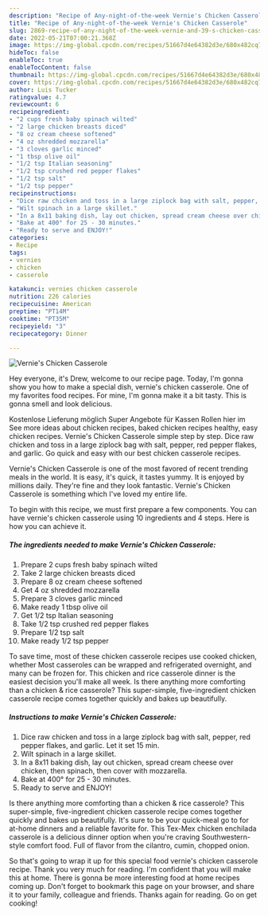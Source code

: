 ```yaml
---
description: "Recipe of Any-night-of-the-week Vernie's Chicken Casserole"
title: "Recipe of Any-night-of-the-week Vernie's Chicken Casserole"
slug: 2869-recipe-of-any-night-of-the-week-vernie-and-39-s-chicken-casserole
date: 2022-05-21T07:00:21.368Z
image: https://img-global.cpcdn.com/recipes/51667d4e64382d3e/680x482cq70/vernies-chicken-casserole-recipe-main-photo.jpg
hideToc: false
enableToc: true
enableTocContent: false
thumbnail: https://img-global.cpcdn.com/recipes/51667d4e64382d3e/680x482cq70/vernies-chicken-casserole-recipe-main-photo.jpg
cover: https://img-global.cpcdn.com/recipes/51667d4e64382d3e/680x482cq70/vernies-chicken-casserole-recipe-main-photo.jpg
author: Luis Tucker
ratingvalue: 4.7
reviewcount: 6
recipeingredient:
- "2 cups fresh baby spinach wilted"
- "2 large chicken breasts diced"
- "8 oz cream cheese softened"
- "4 oz shredded mozzarella"
- "3 cloves garlic minced"
- "1 tbsp olive oil"
- "1/2 tsp Italian seasoning"
- "1/2 tsp crushed red pepper flakes"
- "1/2 tsp salt"
- "1/2 tsp pepper"
recipeinstructions:
- "Dice raw chicken and toss in a large ziplock bag with salt, pepper, red pepper flakes, and garlic. Let it set 15 min."
- "Wilt spinach in a large skillet."
- "In a 8x11 baking dish, lay out chicken, spread cream cheese over chicken, then spinach, then cover with mozzarella."
- "Bake at 400° for 25 - 30 minutes."
- "Ready to serve and ENJOY!"
categories:
- Recipe
tags:
- vernies
- chicken
- casserole

katakunci: vernies chicken casserole 
nutrition: 226 calories
recipecuisine: American
preptime: "PT14M"
cooktime: "PT35M"
recipeyield: "3"
recipecategory: Dinner

---
```



![Vernie&#39;s Chicken Casserole](https://img-global.cpcdn.com/recipes/51667d4e64382d3e/680x482cq70/vernies-chicken-casserole-recipe-main-photo.jpg)

Hey everyone, it's Drew, welcome to our recipe page. Today, I'm gonna show you how to make a special dish, vernie&#39;s chicken casserole. One of my favorites food recipes. For mine, I'm gonna make it a bit tasty. This is gonna smell and look delicious.

Kostenlose Lieferung möglich Super Angebote für Kassen Rollen hier im See more ideas about chicken recipes, baked chicken recipes healthy, easy chicken recipes. Vernie&#39;s Chicken Casserole simple step by step. Dice raw chicken and toss in a large ziplock bag with salt, pepper, red pepper flakes, and garlic. Go quick and easy with our best chicken casserole recipes.

Vernie&#39;s Chicken Casserole is one of the most favored of recent trending meals in the world. It is easy, it's quick, it tastes yummy. It is enjoyed by millions daily. They're fine and they look fantastic. Vernie&#39;s Chicken Casserole is something which I've loved my entire life.


To begin with this recipe, we must first prepare a few components. You can have vernie&#39;s chicken casserole using 10 ingredients and 4 steps. Here is how you can achieve it.

<!--inarticleads1-->

##### The ingredients needed to make Vernie&#39;s Chicken Casserole:

1. Prepare 2 cups fresh baby spinach wilted
1. Take 2 large chicken breasts diced
1. Prepare 8 oz cream cheese softened
1. Get 4 oz shredded mozzarella
1. Prepare 3 cloves garlic minced
1. Make ready 1 tbsp olive oil
1. Get 1/2 tsp Italian seasoning
1. Take 1/2 tsp crushed red pepper flakes
1. Prepare 1/2 tsp salt
1. Make ready 1/2 tsp pepper


To save time, most of these chicken casserole recipes use cooked chicken, whether Most casseroles can be wrapped and refrigerated overnight, and many can be frozen for. This chicken and rice casserole dinner is the easiest decision you&#39;ll make all week. Is there anything more comforting than a chicken & rice casserole? This super-simple, five-ingredient chicken casserole recipe comes together quickly and bakes up beautifully. 

<!--inarticleads2-->

##### Instructions to make Vernie&#39;s Chicken Casserole:

1. Dice raw chicken and toss in a large ziplock bag with salt, pepper, red pepper flakes, and garlic. Let it set 15 min.
1. Wilt spinach in a large skillet.
1. In a 8x11 baking dish, lay out chicken, spread cream cheese over chicken, then spinach, then cover with mozzarella.
1. Bake at 400° for 25 - 30 minutes.
1. Ready to serve and ENJOY!

Is there anything more comforting than a chicken & rice casserole? This super-simple, five-ingredient chicken casserole recipe comes together quickly and bakes up beautifully. It&#39;s sure to be your quick-meal go to for at-home dinners and a reliable favorite for. This Tex-Mex chicken enchilada casserole is a delicious dinner option when you&#39;re craving Southwestern-style comfort food. Full of flavor from the cilantro, cumin, chopped onion. 

So that's going to wrap it up for this special food vernie&#39;s chicken casserole recipe. Thank you very much for reading. I'm confident that you will make this at home. There is gonna be more interesting food at home recipes coming up. Don't forget to bookmark this page on your browser, and share it to your family, colleague and friends. Thanks again for reading. Go on get cooking!
